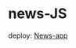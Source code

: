 # news-JS
deploy: [News-app](https://rolling-scopes-school.github.io/mazeltovik-JSFE2022Q1/MigrationToTypeScript/index.html)
